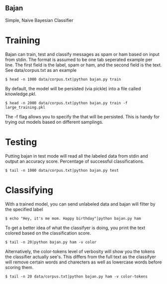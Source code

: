 Bajan
-----
Simple, Naive Bayesian Classifier


Training
========

Bajan can train, test and classify messages as spam or ham based on input from stdin.
The format is assumed to be one tab seperated example per line. The first field is the label, spam or ham, and the second field is the text. See data/corpus.txt as an example


```shell
$ head -n 1000 data/corpus.txt|python bajan.py train
```

By default, the model will be persisted (via pickle) into a file called knowledge.pkl.

```shell
$ head -n 2000 data/corpus.txt|python bajan.py train -f large_training.pkl
```

The -f flag allows you to specify the that will be persisted. This is handy for trying out models based on
different samplings.


Testing
=======

Putting bajan in test mode will read all the labeled data from stdin and output an accuracy score. Percentage of successful classifications.

```shell
$ tail -n 1000 data/corpus.txt|python bajan.py test
```

Classifying 
===========

With a trained model, you can send unlabeled data and bajan will filter by the specified label

```shell
$ echo "Hey, it's me mom. Happy birthday"|python bajan.py ham
```

To get a better idea of what the classifyer is doing, you print the text colored based on the classification score.

```shell
$ tail -n 20|python bajan.py ham -v color
```

Alternatively, the color-tokens level of verbosity will show you the tokens the classifier actually see's. This differs from the full text as
the classifyer will remove certain words and charecters as well as lowercase words before scoring them.

```shell
$ tail -n 20 data/corpus.txt|python bajan.py ham -v color-tokens
```
